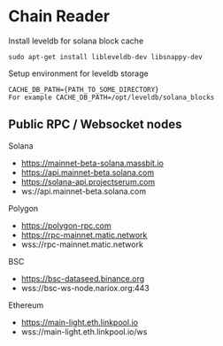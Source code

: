 # Chain Reader
Install leveldb for solana block cache
```
sudo apt-get install libleveldb-dev libsnappy-dev
```
Setup environment for leveldb storage
```
CACHE_DB_PATH={PATH_TO_SOME_DIRECTORY}
For example CACHE_DB_PATH=/opt/leveldb/solana_blocks
```
## Public RPC / Websocket nodes
Solana
- https://mainnet-beta-solana.massbit.io
- https://api.mainnet-beta.solana.com
- https://solana-api.projectserum.com
- ws://api.mainnet-beta.solana.com

Polygon
- https://polygon-rpc.com
- https://rpc-mainnet.matic.network
- wss://rpc-mainnet.matic.network

BSC
- https://bsc-dataseed.binance.org
- wss://bsc-ws-node.nariox.org:443

Ethereum
- https://main-light.eth.linkpool.io
- wss://main-light.eth.linkpool.io/ws
